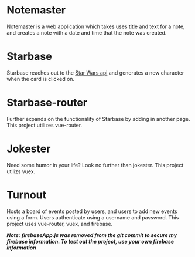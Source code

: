 # Notemaster
Notemaster is a web application which takes uses title and text for a note,
and creates a note with a date and time that the note was created.

# Starbase
Starbase reaches out to the [Star Wars api](https://swapi.co/) and generates a new character when the card is clicked on.

# Starbase-router
Further expands on the functionality of Starbase by adding in another page.
This project utilizes vue-router.

# Jokester
Need some humor in your life?  Look no further than jokester.
This project utilizs vuex.

# Turnout
Hosts a board of events posted by users, and users to add new events using a form.  Users authenticate using a username and password.
This project uses vue-router, vuex, and firebase.

**_Note: firebaseApp.js was removed from the git commit to secure my firebase information.  To test out the project, use your own firebase information_**
